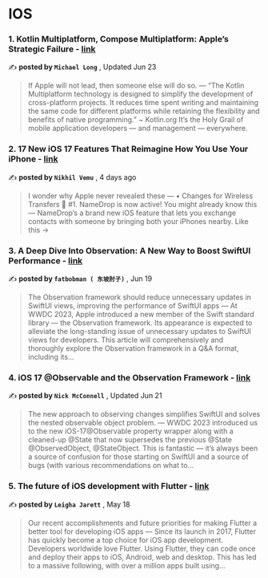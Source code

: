
<h1>IOS</h1>
<h3>1. Kotlin Multiplatform, Compose Multiplatform: Apple’s Strategic Failure - <a href=https://medium.com/better-programming/kmp-cm-apples-strategic-failure-cb758c24f824?source=tag_page---------0-85--------------------d1858088_5e28_46e3_bd8f_48127e10e4d4-------17>link</a></h3>

✍️ **posted by `Michael Long`** , <date>Updated Jun 23</date>

<blockquote>If Apple will not lead, then someone else will do so. —  “The Kotlin Multiplatform technology is designed to simplify the development of cross-platform projects. It reduces time spent writing and maintaining the same code for different platforms while retaining the flexibility and benefits of native programming.” ~ Kotlin.org It’s the Holy Grail of mobile application developers — and management — everywhere.</blockquote>

<h3>2. 17 New iOS 17 Features That Reimagine How You Use Your iPhone - <a href=https://medium.com/macoclock/ios-17-is-a-mind-blowing-update-17-amazing-changes-569f481321a4?source=tag_page---------1-85--------------------d1858088_5e28_46e3_bd8f_48127e10e4d4-------17>link</a></h3>

✍️ **posted by `Nikhil Vemu`** , <date>4 days ago</date>

<blockquote>I wonder why Apple never revealed these —  • Changes for Wireless Transfers 🛜 #1. NameDrop is now active! You might already know this — NameDrop’s a brand new iOS feature that lets you exchange contacts with someone by bringing both your iPhones nearby. Like this →</blockquote>

<h3>3. A Deep Dive Into Observation: A New Way to Boost SwiftUI Performance - <a href=https://medium.com/better-programming/a-deep-dive-into-observation-a-new-way-to-boost-swiftui-performance-f299831c664b?source=tag_page---------2-85--------------------d1858088_5e28_46e3_bd8f_48127e10e4d4-------17>link</a></h3>

✍️ **posted by `fatbobman ( 东坡肘子)`** , <date>Jun 19</date>

<blockquote>The Observation framework should reduce unnecessary updates in SwiftUI views, improving the performance of SwiftUI apps —  At WWDC 2023, Apple introduced a new member of the Swift standard library — the Observation framework. Its appearance is expected to alleviate the long-standing issue of unnecessary updates to SwiftUI views for developers. This article will comprehensively and thoroughly explore the Observation framework in a Q&A format, including its…</blockquote>

<h3>4. iOS 17 @Observable and the Observation Framework - <a href=https://medium.com/better-programming/ios-17-observable-and-the-observation-framework-152deaf8fc5e?source=tag_page---------3-85--------------------d1858088_5e28_46e3_bd8f_48127e10e4d4-------17>link</a></h3>

✍️ **posted by `Nick McConnell`** , <date>Updated Jun 21</date>

<blockquote>The new approach to observing changes simplifies SwiftUI and solves the nested observable object problem. —  WWDC 2023 introduced us to the new iOS-17@Observable property wrapper along with a cleaned-up @State that now supersedes the previous @State @ObservedObject, @StateObject. This is fantastic — it’s always been a source of confusion for those starting on SwiftUI and a source of bugs (with various recommendations on what to…</blockquote>

<h3>5. The future of iOS development with Flutter - <a href=https://medium.com/flutter/the-future-of-ios-development-with-flutter-833aa9779fac?source=tag_page---------4-85--------------------d1858088_5e28_46e3_bd8f_48127e10e4d4-------17>link</a></h3>

✍️ **posted by `Leigha Jarett`** , <date>May 18</date>

<blockquote>Our recent accomplishments and future priorities for making Flutter a better tool for developing iOS apps —  Since its launch in 2017, Flutter has quickly become a top choice for iOS app development. Developers worldwide love Flutter. Using Flutter, they can code once and deploy their apps to iOS, Android, web and desktop. This has led to a massive following, with over a million apps built using…</blockquote>

